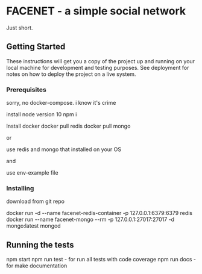 # FACENET - a simple social network

Just short.

## Getting Started

These instructions will get you a copy of the project up and running on your local machine for development and testing purposes. See deployment for notes on how to deploy the project on a live system.

### Prerequisites

sorry, no docker-compose. i know it's crime

install node version 10
npm i

Install docker
docker pull redis
docker pull mongo

or

use redis and mongo that installed on your OS

and

use env-example file

### Installing

download from git repo

docker run -d --name facenet-redis-container -p 127.0.0.1:6379:6379 redis
docker run --name facenet-mongo --rm -p 127.0.0.1:27017:27017 -d mongo:latest mongod

## Running the tests

npm start
npm run test - for run all tests with code coverage
npm run docs - for make documentation
